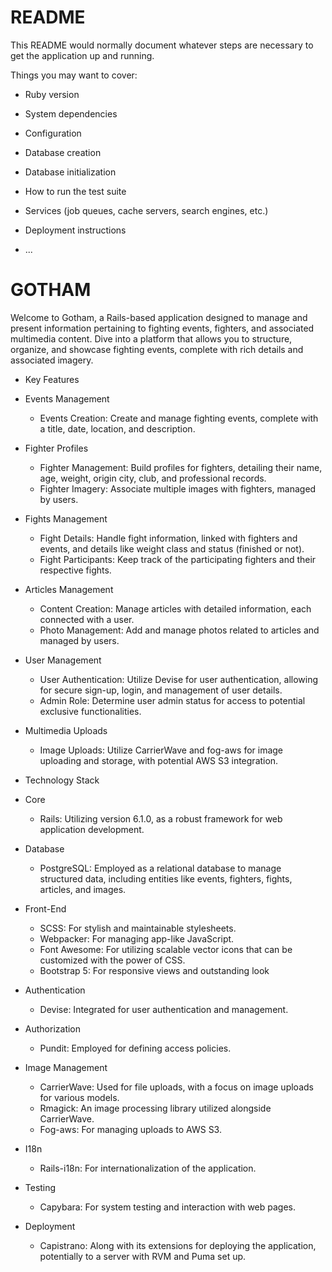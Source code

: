 # README

This README would normally document whatever steps are necessary to get the
application up and running.

Things you may want to cover:

* Ruby version

* System dependencies

* Configuration

* Database creation

* Database initialization

* How to run the test suite

* Services (job queues, cache servers, search engines, etc.)

* Deployment instructions

* ...
# GOTHAM

Welcome to Gotham, a Rails-based application designed to manage and present information pertaining to fighting events, fighters, and associated multimedia content. Dive into a platform that allows you to structure, organize, and showcase fighting events, complete with rich details and associated imagery.
* Key Features
* Events Management

    * Events Creation: Create and manage fighting events, complete with a title, date, location, and description.

* Fighter Profiles

    * Fighter Management: Build profiles for fighters, detailing their name, age, weight, origin city, club, and professional records.
    * Fighter Imagery: Associate multiple images with fighters, managed by users.

* Fights Management

    * Fight Details: Handle fight information, linked with fighters and events, and details like weight class and status (finished or not).
    * Fight Participants: Keep track of the participating fighters and their respective fights.

* Articles Management

    * Content Creation: Manage articles with detailed information, each connected with a user.
    * Photo Management: Add and manage photos related to articles and managed by users.

* User Management

    * User Authentication: Utilize Devise for user authentication, allowing for secure sign-up, login, and management of user details.
    * Admin Role: Determine user admin status for access to potential exclusive functionalities.

* Multimedia Uploads

    * Image Uploads: Utilize CarrierWave and fog-aws for image uploading and storage, with potential AWS S3 integration.

* Technology Stack
* Core

    * Rails: Utilizing version 6.1.0, as a robust framework for web application development.

* Database

    * PostgreSQL: Employed as a relational database to manage structured data, including entities like events, fighters, fights, articles, and images.

* Front-End

    * SCSS: For stylish and maintainable stylesheets.
    * Webpacker: For managing app-like JavaScript.
    * Font Awesome: For utilizing scalable vector icons that can be customized with the power of CSS.
    * Bootstrap 5: For responsive views and outstanding look

* Authentication

    * Devise: Integrated for user authentication and management.

* Authorization

    * Pundit: Employed for defining access policies.

* Image Management

    * CarrierWave: Used for file uploads, with a focus on image uploads for various models.
    * Rmagick: An image processing library utilized alongside CarrierWave.
    * Fog-aws: For managing uploads to AWS S3.

* I18n

    * Rails-i18n: For internationalization of the application.

* Testing

    * Capybara: For system testing and interaction with web pages.

* Deployment

    * Capistrano: Along with its extensions for deploying the application, potentially to a server with RVM and Puma set up.
